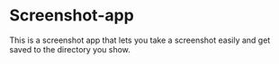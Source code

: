 # Screenshot-app
This is a screenshot app that lets you take a screenshot easily and get saved to the directory you show.
